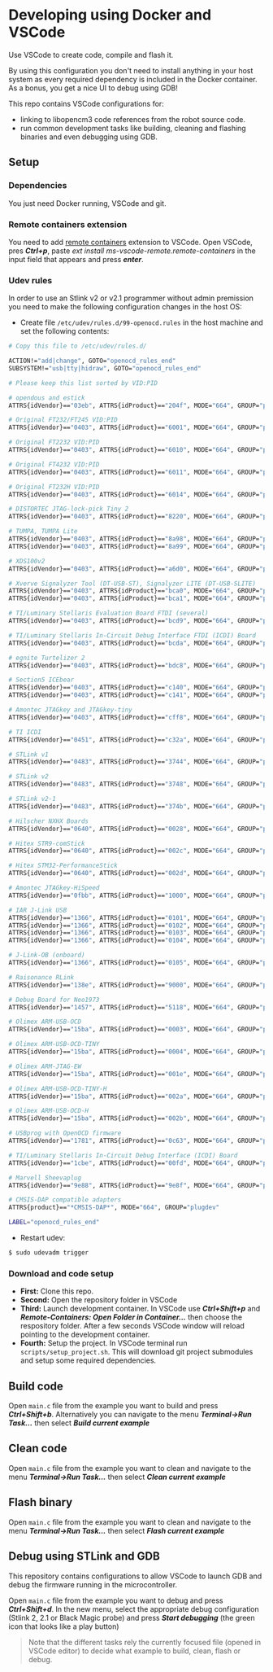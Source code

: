 # Developing using Docker and VSCode

Use VSCode to create code, compile and flash it.

By using this configuration you don't need to install anything in your host system as every required dependency is included in the Docker container. As a bonus, you get a nice UI to debug using GDB!

This repo contains VSCode configurations for:
 - linking to libopencm3 code references from the robot source code.
 - run common development tasks like building, cleaning and flashing binaries and even debugging using GDB.

## Setup
### Dependencies
You just need Docker running, VSCode and git.

### Remote containers extension

You need to add [remote containers](https://code.visualstudio.com/docs/remote/containers) extension to VSCode. Open VSCode, pres ***Ctrl+p***, paste *ext install ms-vscode-remote.remote-containers* in the input field that appears and press ***enter***.

### Udev rules
In order to use an Stlink v2 or v2.1 programmer without admin premission you need to make the following configuration changes in the host OS:

* Create file `/etc/udev/rules.d/99-openocd.rules` in the host machine and set the following contents:

```bash
# Copy this file to /etc/udev/rules.d/

ACTION!="add|change", GOTO="openocd_rules_end"
SUBSYSTEM!="usb|tty|hidraw", GOTO="openocd_rules_end"

# Please keep this list sorted by VID:PID

# opendous and estick
ATTRS{idVendor}=="03eb", ATTRS{idProduct}=="204f", MODE="664", GROUP="plugdev"

# Original FT232/FT245 VID:PID
ATTRS{idVendor}=="0403", ATTRS{idProduct}=="6001", MODE="664", GROUP="plugdev"

# Original FT2232 VID:PID
ATTRS{idVendor}=="0403", ATTRS{idProduct}=="6010", MODE="664", GROUP="plugdev"

# Original FT4232 VID:PID
ATTRS{idVendor}=="0403", ATTRS{idProduct}=="6011", MODE="664", GROUP="plugdev"

# Original FT232H VID:PID
ATTRS{idVendor}=="0403", ATTRS{idProduct}=="6014", MODE="664", GROUP="plugdev"

# DISTORTEC JTAG-lock-pick Tiny 2
ATTRS{idVendor}=="0403", ATTRS{idProduct}=="8220", MODE="664", GROUP="plugdev"

# TUMPA, TUMPA Lite
ATTRS{idVendor}=="0403", ATTRS{idProduct}=="8a98", MODE="664", GROUP="plugdev"
ATTRS{idVendor}=="0403", ATTRS{idProduct}=="8a99", MODE="664", GROUP="plugdev"

# XDS100v2
ATTRS{idVendor}=="0403", ATTRS{idProduct}=="a6d0", MODE="664", GROUP="plugdev"

# Xverve Signalyzer Tool (DT-USB-ST), Signalyzer LITE (DT-USB-SLITE)
ATTRS{idVendor}=="0403", ATTRS{idProduct}=="bca0", MODE="664", GROUP="plugdev"
ATTRS{idVendor}=="0403", ATTRS{idProduct}=="bca1", MODE="664", GROUP="plugdev"

# TI/Luminary Stellaris Evaluation Board FTDI (several)
ATTRS{idVendor}=="0403", ATTRS{idProduct}=="bcd9", MODE="664", GROUP="plugdev"

# TI/Luminary Stellaris In-Circuit Debug Interface FTDI (ICDI) Board
ATTRS{idVendor}=="0403", ATTRS{idProduct}=="bcda", MODE="664", GROUP="plugdev"

# egnite Turtelizer 2
ATTRS{idVendor}=="0403", ATTRS{idProduct}=="bdc8", MODE="664", GROUP="plugdev"

# Section5 ICEbear
ATTRS{idVendor}=="0403", ATTRS{idProduct}=="c140", MODE="664", GROUP="plugdev"
ATTRS{idVendor}=="0403", ATTRS{idProduct}=="c141", MODE="664", GROUP="plugdev"

# Amontec JTAGkey and JTAGkey-tiny
ATTRS{idVendor}=="0403", ATTRS{idProduct}=="cff8", MODE="664", GROUP="plugdev"

# TI ICDI
ATTRS{idVendor}=="0451", ATTRS{idProduct}=="c32a", MODE="664", GROUP="plugdev"

# STLink v1
ATTRS{idVendor}=="0483", ATTRS{idProduct}=="3744", MODE="664", GROUP="plugdev"

# STLink v2
ATTRS{idVendor}=="0483", ATTRS{idProduct}=="3748", MODE="664", GROUP="plugdev"

# STLink v2-1
ATTRS{idVendor}=="0483", ATTRS{idProduct}=="374b", MODE="664", GROUP="plugdev"

# Hilscher NXHX Boards
ATTRS{idVendor}=="0640", ATTRS{idProduct}=="0028", MODE="664", GROUP="plugdev"

# Hitex STR9-comStick
ATTRS{idVendor}=="0640", ATTRS{idProduct}=="002c", MODE="664", GROUP="plugdev"

# Hitex STM32-PerformanceStick
ATTRS{idVendor}=="0640", ATTRS{idProduct}=="002d", MODE="664", GROUP="plugdev"

# Amontec JTAGkey-HiSpeed
ATTRS{idVendor}=="0fbb", ATTRS{idProduct}=="1000", MODE="664", GROUP="plugdev"

# IAR J-Link USB
ATTRS{idVendor}=="1366", ATTRS{idProduct}=="0101", MODE="664", GROUP="plugdev"
ATTRS{idVendor}=="1366", ATTRS{idProduct}=="0102", MODE="664", GROUP="plugdev"
ATTRS{idVendor}=="1366", ATTRS{idProduct}=="0103", MODE="664", GROUP="plugdev"
ATTRS{idVendor}=="1366", ATTRS{idProduct}=="0104", MODE="664", GROUP="plugdev"

# J-Link-OB (onboard)
ATTRS{idVendor}=="1366", ATTRS{idProduct}=="0105", MODE="664", GROUP="plugdev"

# Raisonance RLink
ATTRS{idVendor}=="138e", ATTRS{idProduct}=="9000", MODE="664", GROUP="plugdev"

# Debug Board for Neo1973
ATTRS{idVendor}=="1457", ATTRS{idProduct}=="5118", MODE="664", GROUP="plugdev"

# Olimex ARM-USB-OCD
ATTRS{idVendor}=="15ba", ATTRS{idProduct}=="0003", MODE="664", GROUP="plugdev"

# Olimex ARM-USB-OCD-TINY
ATTRS{idVendor}=="15ba", ATTRS{idProduct}=="0004", MODE="664", GROUP="plugdev"

# Olimex ARM-JTAG-EW
ATTRS{idVendor}=="15ba", ATTRS{idProduct}=="001e", MODE="664", GROUP="plugdev"

# Olimex ARM-USB-OCD-TINY-H
ATTRS{idVendor}=="15ba", ATTRS{idProduct}=="002a", MODE="664", GROUP="plugdev"

# Olimex ARM-USB-OCD-H
ATTRS{idVendor}=="15ba", ATTRS{idProduct}=="002b", MODE="664", GROUP="plugdev"

# USBprog with OpenOCD firmware
ATTRS{idVendor}=="1781", ATTRS{idProduct}=="0c63", MODE="664", GROUP="plugdev"

# TI/Luminary Stellaris In-Circuit Debug Interface (ICDI) Board
ATTRS{idVendor}=="1cbe", ATTRS{idProduct}=="00fd", MODE="664", GROUP="plugdev"

# Marvell Sheevaplug
ATTRS{idVendor}=="9e88", ATTRS{idProduct}=="9e8f", MODE="664", GROUP="plugdev"

# CMSIS-DAP compatible adapters
ATTRS{product}=="*CMSIS-DAP*", MODE="664", GROUP="plugdev"

LABEL="openocd_rules_end"
```
* Restart udev:

```bash
$ sudo udevadm trigger
```

### Download and code setup
 - **First:** Clone this repo.
 - **Second:** Open the repository folder in VSCode
 - **Third:** Launch development container. In VSCode use ***Ctrl+Shift+p*** and ***Remote-Containers: Open Folder in Container...*** then choose the respository folder. After a few seconds VSCode window will reload pointing to the development container.
  - **Fourth:** Setup the project. In VSCode terminal run `scripts/setup_project.sh`. This will download git project submodules and setup some required dependencies.

## Build code
Open `main.c` file from the example you want to build and press ***Ctrl+Shift+b***. Alternatively you can navigate to the menu ***Terminal->Run Task...*** then select ***Build current example***

## Clean code
Open `main.c` file from the example you want to clean and navigate to the menu ***Terminal->Run Task...*** then select ***Clean current example***

## Flash binary
Open `main.c` file from the example you want to clean and navigate to the menu ***Terminal->Run Task...*** then select ***Flash current example***

## Debug using STLink and GDB

This repository contains configurations to allow VSCode to launch GDB and debug the firmware running in the microcontroller.

Open `main.c` file from the example you want to debug and press ***Ctrl+Shift+d***. In the new menu, select the appropriate debug configuration (Stlink 2, 2.1 or Black Magic probe) and press ***Start debugging*** (the green icon that looks like a play button)

> Note that the different tasks rely the currently focused file (opened in VSCode editor) to decide what example to build, clean, flash or debug.
